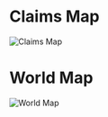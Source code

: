 # Claims Map

![Claims Map](/earth-minecraft/Claims.svg)

# World Map

![World Map](/earth-minecraft/World.png)
